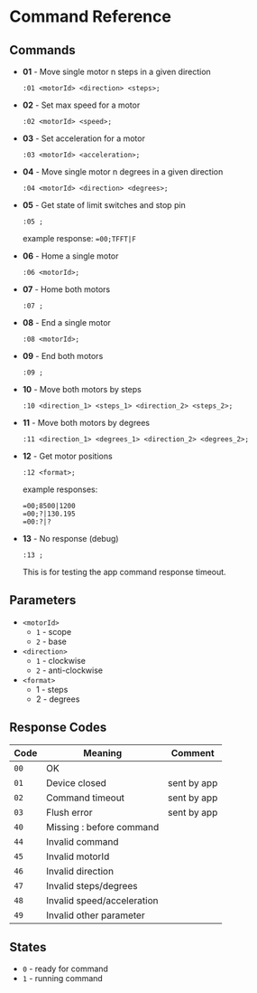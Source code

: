 # Command Reference

Commands
---------

- **01** - Move single motor n steps in a given direction

    ```
    :01 <motorId> <direction> <steps>;
    ```

- **02** - Set max speed for a motor
   
    ```
    :02 <motorId> <speed>;
    ```

- **03** - Set acceleration for a motor

    ```
    :03 <motorId> <acceleration>;
    ```

- **04** - Move single motor n degrees in a given direction

    ```
    :04 <motorId> <direction> <degrees>;
    ```

- **05** - Get state of limit switches and stop pin

    ```
    :05 ;
    ```

    example response: `=00;TFFT|F`

- **06** - Home a single motor

    ```
    :06 <motorId>;
    ```

- **07** - Home both motors

    ```
    :07 ;
    ```

- **08** - End a single motor

    ```
    :08 <motorId>;
    ```

- **09** - End both motors

    ```
    :09 ;
    ```

- **10** - Move both motors by steps

    ```
    :10 <direction_1> <steps_1> <direction_2> <steps_2>;
    ```

- **11** - Move both motors by degrees

    ```
    :11 <direction_1> <degrees_1> <direction_2> <degrees_2>;
    ```

- **12** - Get motor positions

    ```
    :12 <format>;
    ```

    example responses:

    ```
    =00;8500|1200
    =00;?|130.195
    =00:?|?
    ```
- **13** - No response (debug)

    ```
    :13 ;
    ```

    This is for testing the app command response timeout.

## Parameters

- `<motorId>`
    - `1` - scope
    - `2` - base
- `<direction>`
    - `1` - clockwise
    - `2` - anti-clockwise
- `<format>`
    - 1 - steps
    - 2 - degrees


## Response Codes

| Code | Meaning                    | Comment
|------|----------------------------|-----------
| `00` | OK                         |
| `01` | Device closed              | sent by app
| `02` | Command timeout            | sent by app
| `03` | Flush error                | sent by app
| `40` | Missing : before command   |
| `44` | Invalid command            |
| `45` | Invalid motorId            |
| `46` | Invalid direction          |
| `47` | Invalid steps/degrees      |
| `48` | Invalid speed/acceleration |
| `49` | Invalid other parameter    |

## States

- `0` - ready for command
- `1` - running command